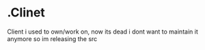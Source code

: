 # .Clinet

Client i used to own/work on, now its dead i dont want to maintain it anymore so im releasing the src
